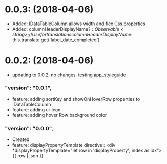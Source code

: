 # 0.0.3: (2018-04-06)
* Added: IDataTableColumn allows width and flex Css properties
* Added: columnHeaderDisplayName$?: Observable<string>; // Use for translations columnHeaderDisplayName$: this.translate.get('label_date_completed')
# 0.0.2: (2018-04-06)
* updating to 0.0.2, no changes. testing app_styleguide
### "version": "0.0.1",
* feature: adding sortKey and showOnHoverRow properties to IDataTableColumn
* feature: adding ui-icon
* feature: adding hover Row background color

### "version": "0.0.0",
* Created
* feature: displayPropertyTemplate directive :  <div *displayPropertyTemplate="let row in 'displayProperty'; index as idx"> {{ row | json }}</div>
